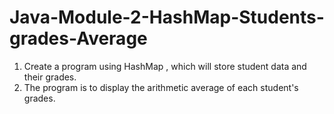# Java-Module-2-HashMap-Students-grades-Average
1.  Create a program using HashMap ,
which will store student data and their grades.
2. The program is to display the arithmetic average of each student's grades.
